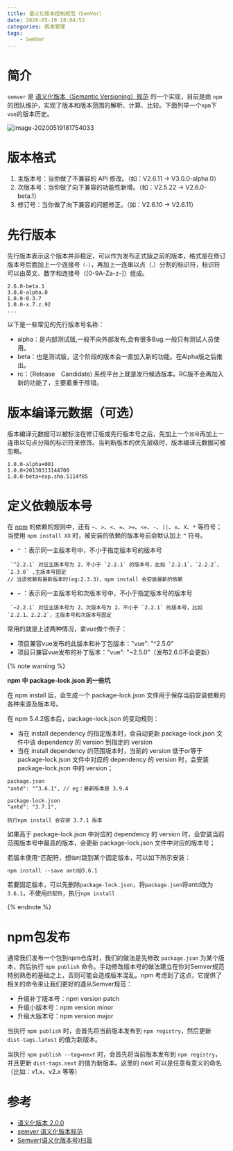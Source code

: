 ```yaml
---
title: 语义化版本控制规范（SemVer）
date: 2020-05-19 18:04:53
categories: 版本管理
tags:
	- SemVer
---
```


# 简介

`semver` 是 [语义化版本（Semantic Versioning）规范](http://semver.org/lang/zh-CN/) 的一个实现，目前是由 `npm` 的团队维护，实现了版本和版本范围的解析、计算、比较。下面列举一个`npm`下`vue`的版本历史。

<!-- more -->

![image-20200519181754033](https://yuanchangjian.github.io/cloudImage/images/20200519192502.png)



# 版本格式

1. 主版本号：当你做了不兼容的 API 修改。（如：V2.6.11 -> V3.0.0-alpha.0）
2. 次版本号：当你做了向下兼容的功能性新增。（如：V2.5.22 -> V2.6.0-beta.1）
3. 修订号：当你做了向下兼容的问题修正。（如：V2.6.10 -> V2.6.11）



# 先行版本

先行版本表示这个版本并非稳定，可以作为发布正式版之前的版本，格式是在修订版本号后面加上一个连接号`（-）`，再加上一连串以点（.）分割的标识符，标识符可以由英文、数字和连接号（[0-9A-Za-z-]）组成。

```
2.6.0-beta.1
3.0.0-alpha.0
1.0.0-0.3.7
1.0.0-x.7.z.92
...
```

以下是一些常见的先行版本号名称：

- alpha：是内部测试版,一般不向外部发布,会有很多Bug.一般只有测试人员使用。
- beta：也是测试版，这个阶段的版本会一直加入新的功能。在Alpha版之后推出。
- rc：（Release　Candidate)  系统平台上就是发行候选版本。RC版不会再加入新的功能了，主要着重于除错。



# 版本编译元数据（可选）

版本编译元数据可以被标注在修订版或先行版本号之后，先加上一个`加号`再加上一连串以句点分隔的标识符来修饰。当判断版本的优先层级时，版本编译元数据可被忽略。

```
1.0.0-alpha+001
1.0.0+20130313144700
1.0.0-beta+exp.sha.5114f85
```



# 定义依赖版本号

在 [npm](https://npmjs.com/) 的依赖的规则中，还有 `~`、`>`、`<`、`=`、`>=`、`<=`、`-`、`||`、`x`、`X`、`*` 等符号；当使用 `npm install XX` 时，被安装的依赖的版本号前会默认加上 `^` 符号。

* `^` ：表示同一主版本号中，不小于指定版本号的版本号

```
 `^2.2.1` 对应主版本号为 2，不小于 `2.2.1` 的版本号，比如 `2.2.1`、`2.2.2`、`2.3.0` ,主版本号固定
// 当该依赖有最新版本时(eg:2.3.3)，npm install 会安装最新的依赖
```

* `~` ：表示同一主版本号和次版本号中，不小于指定版本号的版本号

```
 `~2.2.1` 对应主版本号为 2，次版本号为 2，不小于 `2.2.1` 的版本号，比如 `2.2.1、2.2.2`，主版本号和次版本号固定
```

常用的就是上述两种情况，拿vue做个例子：

* 项目兼容vue发布的此版本和补丁包版本："vue": "^2.5.0"
* 项目只兼容vue发布的补丁版本："vue": "~2.5.0"（发布2.6.0不会更新）



{% note warning %} 

**npm 中 package-lock.json 的一些坑**

在 npm install 后，会生成一个 package-lock.json 文件用于保存当前安装依赖的各种来源及版本号。

在 npm 5.4.2版本后，package-lock.json 的变动规则：

- 当在 install dependency 的指定版本时，会自动更新 package-lock.json 文件中该 dependency 的 version 到指定的 version
- 当在 install dependency 的范围版本时，当前的 version 低于or等于 package-lock.json 文件中对应的 dependency 的 version 时，会安装 package-lock.json 中的 version；

```
package.json
"antd": "^3.6.1", // eg：最新版本是 3.9.4

package-lock.json
"antd": "3.7.1",

执行npm install 会安装 3.7.1 版本
```

如果高于 package-lock.json 中对应的 dependency 的 version 时，会安装当前范围版本号中最高的版本，会更新 package-lock.json 文件中对应的版本号；

若版本使用`^`匹配符，想`临时`跳到某个固定版本，可以如下所示安装：

```
npm install --save antd@3.6.1
```

若要固定版本，可以先删除`package-lock.json`，将`package.json`将antd改为`3.6.1`，不使用`匹配符`，执行`npm install`

{% endnote %}



# npm包发布

通常我们发布一个包到npm仓库时，我们的做法是先修改 `package.json` 为某个版本，然后执行 `npm publish` 命令。手动修改版本号的做法建立在你对Semver规范特别熟悉的基础之上，否则可能会造成版本混乱。npm 考虑到了这点，它提供了相关的命令来让我们更好的遵从Semver规范：

- 升级补丁版本号：npm version patch
- 升级小版本号：npm version minor
- 升级大版本号：npm version major

当执行 `npm publish` 时，会首先将当前版本发布到 `npm registry`，然后更新 `dist-tags.latest` 的值为新版本。

当执行 `npm publish --tag=next` 时，会首先将当前版本发布到 `npm registry`，并且更新 `dist-tags.next` 的值为新版本。这里的 next 可以是任意有意义的命名（比如：v1.x、v2.x 等等）



# 参考

* [语义化版本 2.0.0](https://semver.org/lang/zh-CN/)
* [semver 语义化版本规范](https://www.jianshu.com/p/a7490344044f)
* [Semver(语义化版本号)扫盲](https://segmentfault.com/a/1190000014405355)